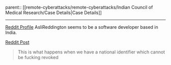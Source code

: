 parent:: [[remote-cyberattacks/remote-cyberattacks/Indian Council of Medical Research/Case Details|Case Details]]
***
[Reddit Profile](https://www.reddit.com/user/AsliReddington/) AsliReddington seems to be a software developer based in India.

[Reddit Post](https://www.reddit.com/r/bangalore/comments/17juy77/comment/k74on4n/)
>This is what happens when we have a national identifier which cannot be fucking revoked